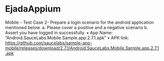 # EjadaAppium

Mobile - Test Case
2- Prepare a login scenario for the android application mentioned below.
a. Please cover a positive and a negative scenario
b. Assert you have logged in successfully.
• App Name: “Android.SauceLabs.Mobile.Sample.app.2.7.1.apk”
• APK link: https://github.com/saucelabs/sample-app-mobile/releases/download/2.7.1/Android.SauceLabs.Mobile.Sample.app.2.7.1.apk
